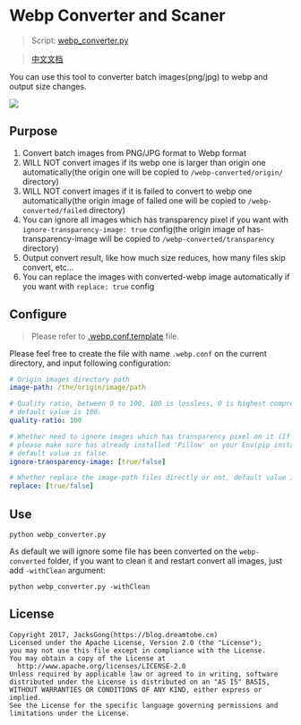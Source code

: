 # Webp Converter and Scaner

> Script: [webp_converter.py](https://github.com/Jacksgong/webp-converter/blob/master/webp_converter.py)

> [中文文档](https://github.com/Jacksgong/webp-converter/blob/master/README-zh.md)

You can use this tool to converter batch images(png/jpg) to webp and output size changes.

![](https://github.com/Jacksgong/webp-converter/raw/master/arts/webp-converter.png)


## Purpose

1. Convert batch images from PNG/JPG format to Webp format
2. WILL NOT convert images if its webp one is larger than origin one automatically(the origin one will be copied to `/webp-converted/origin/` directory)
3. WILL NOT convert images if it is failed to convert to webp one automatically(the origin image of failed one will be copied to `/webp-converted/failed` directory)
4. You can ignore all images which has transparency pixel if you want with `ignore-transparency-image: true` config(the origin image of has-transparency-image will be copied to `/webp-converted/transparency` directory)
5. Output convert result, like how much size reduces, how many files skip convert, etc...
6. You can replace the images with converted-webp image automatically if you want with `replace: true` config

## Configure

> Please refer to [.webp.conf.template](https://github.com/Jacksgong/webp-converter/blob/master/.webp.conf.template) file.

Please feel free to create the file with name `.webp.conf` on the current directory, and input following configuration:

```yml
# Origin images directory path
image-path: /the/origin/image/path

# Quality ratio, between 0 to 100, 100 is lossless, 0 is highest compression ratio
# default value is 100.
quality-ratio: 100

# Whether need to ignore images which has transparency pixel on it (If you set true,
# please make sure has already installed 'Pillow' on your Env(pip install Pillow),
# default value is false.
ignore-transparency-image: [true/false]

# Whether replace the image-path files directly or not, default value is false.
replace: [true/false]
```

## Use

```
python webp_converter.py
```

As default we will ignore some file has been converted on the `webp-converted` folder, if you want to clean it and restart convert all images, just add `-withClean` argument:

```
python webp_converter.py -withClean
```

## License

```
Copyright 2017, JacksGong(https://blog.dreamtobe.cn)
Licensed under the Apache License, Version 2.0 (the "License");
you may not use this file except in compliance with the License.
You may obtain a copy of the License at
  http://www.apache.org/licenses/LICENSE-2.0
Unless required by applicable law or agreed to in writing, software
distributed under the License is distributed on an "AS IS" BASIS,
WITHOUT WARRANTIES OR CONDITIONS OF ANY KIND, either express or implied.
See the License for the specific language governing permissions and
limitations under the License.
```
